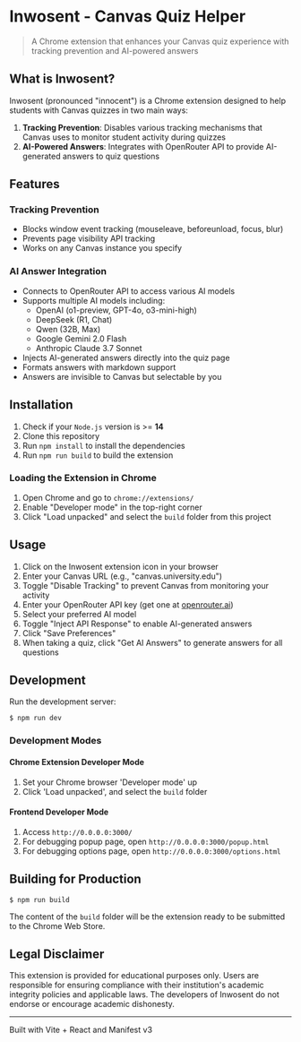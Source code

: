 # Inwosent - Canvas Quiz Helper

> A Chrome extension that enhances your Canvas quiz experience with tracking prevention and AI-powered answers

## What is Inwosent?

Inwosent (pronounced "innocent") is a Chrome extension designed to help students with Canvas quizzes in two main ways:

1. **Tracking Prevention**: Disables various tracking mechanisms that Canvas uses to monitor student activity during quizzes
2. **AI-Powered Answers**: Integrates with OpenRouter API to provide AI-generated answers to quiz questions

## Features

### Tracking Prevention
- Blocks window event tracking (mouseleave, beforeunload, focus, blur)
- Prevents page visibility API tracking
- Works on any Canvas instance you specify

### AI Answer Integration
- Connects to OpenRouter API to access various AI models
- Supports multiple AI models including:
  - OpenAI (o1-preview, GPT-4o, o3-mini-high)
  - DeepSeek (R1, Chat)
  - Qwen (32B, Max)
  - Google Gemini 2.0 Flash
  - Anthropic Claude 3.7 Sonnet
- Injects AI-generated answers directly into the quiz page
- Formats answers with markdown support
- Answers are invisible to Canvas but selectable by you

## Installation

1. Check if your `Node.js` version is >= **14**
2. Clone this repository
3. Run `npm install` to install the dependencies
4. Run `npm run build` to build the extension

### Loading the Extension in Chrome

1. Open Chrome and go to `chrome://extensions/`
2. Enable "Developer mode" in the top-right corner
3. Click "Load unpacked" and select the `build` folder from this project

## Usage

1. Click on the Inwosent extension icon in your browser
2. Enter your Canvas URL (e.g., "canvas.university.edu")
3. Toggle "Disable Tracking" to prevent Canvas from monitoring your activity
4. Enter your OpenRouter API key (get one at [openrouter.ai](https://openrouter.ai))
5. Select your preferred AI model
6. Toggle "Inject API Response" to enable AI-generated answers
7. Click "Save Preferences"
8. When taking a quiz, click "Get AI Answers" to generate answers for all questions

## Development

Run the development server:

```shell
$ npm run dev
```

### Development Modes

#### Chrome Extension Developer Mode
1. Set your Chrome browser 'Developer mode' up
2. Click 'Load unpacked', and select the `build` folder

#### Frontend Developer Mode
1. Access `http://0.0.0.0:3000/`
2. For debugging popup page, open `http://0.0.0.0:3000/popup.html`
3. For debugging options page, open `http://0.0.0.0:3000/options.html`

## Building for Production

```shell
$ npm run build
```

The content of the `build` folder will be the extension ready to be submitted to the Chrome Web Store.

## Legal Disclaimer

This extension is provided for educational purposes only. Users are responsible for ensuring compliance with their institution's academic integrity policies and applicable laws. The developers of Inwosent do not endorse or encourage academic dishonesty.

---

Built with Vite + React and Manifest v3
